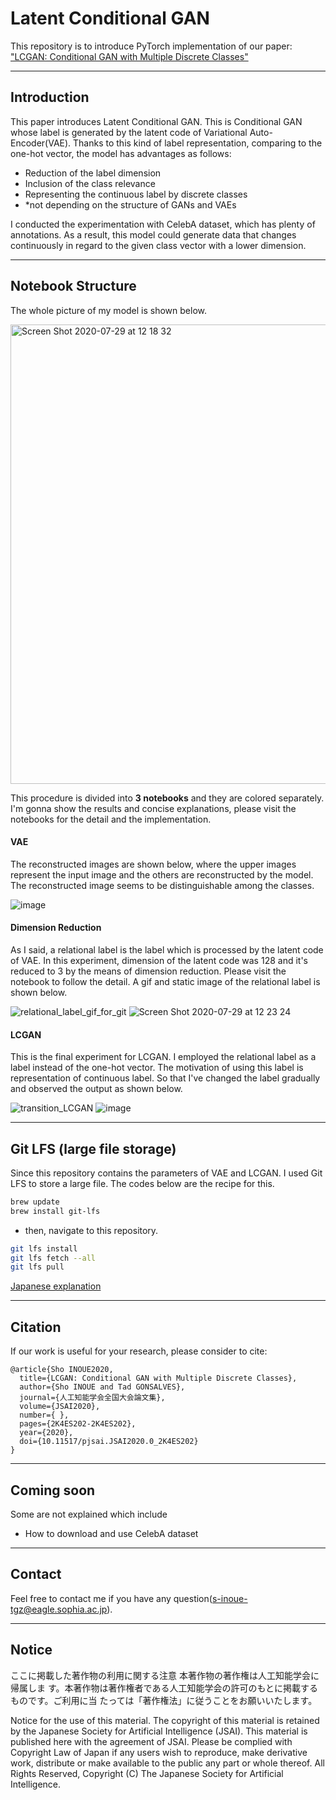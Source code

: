 # Latent Conditional GAN
This repository is to introduce PyTorch implementation of our paper: ["LCGAN: Conditional GAN with Multiple Discrete Classes"](https://www.jstage.jst.go.jp/article/pjsai/JSAI2020/0/JSAI2020_2K4ES202/_article/-char/ja/)

---
## Introduction

This paper introduces Latent Conditional GAN. This is Conditional GAN whose label is generated by the latent code of Variational Auto-Encoder(VAE). Thanks to this kind of label representation, comparing to the one-hot vector, the model has advantages as follows:
- Reduction of the label dimension
- Inclusion of the class relevance
- Representing the continuous label by discrete classes
- *not depending on the structure of GANs and VAEs

I conducted the experimentation with CelebA dataset, which has plenty of annotations. As a result, this model could generate data that changes continuously in regard to the given class vector with a lower dimension.

---
## Notebook Structure
The whole picture of my model is shown below.

<img width="735" alt="Screen Shot 2020-07-29 at 12 18 32" src="https://user-images.githubusercontent.com/28431328/88753752-035ecc80-d198-11ea-9d31-7537871b8780.png">

This procedure is divided into **3 notebooks** and they are colored separately. I'm gonna show the results and concise explanations, please visit the notebooks for the detail and the implementation.

#### VAE
The reconstructed images are shown below, where the upper images represent the input image and the others are reconstructed by the model. The reconstructed image seems to be distinguishable among the classes.

![image](https://user-images.githubusercontent.com/28431328/88752826-c98cc680-d195-11ea-92a9-bf8280d2503b.png)

#### Dimension Reduction
As I said, a relational label is the label which is processed by the latent code of VAE. In this experiment, dimension of the latent code was 128 and it's reduced to 3 by the means of dimension reduction. Please visit the notebook to follow the detail. A gif and static image of the relational label is shown below.

![relational_label_gif_for_git](https://user-images.githubusercontent.com/28431328/88752687-83376780-d195-11ea-85d1-286b517335f3.gif)
![Screen Shot 2020-07-29 at 12 23 24](https://user-images.githubusercontent.com/28431328/88753084-59327500-d196-11ea-9eb6-4767779c1c60.png)

#### LCGAN
This is the final experiment for LCGAN. I employed the relational label as a label instead of the one-hot vector. The motivation of using this label is representation of continuous label. So that I've changed the label gradually and observed the output as shown below. 

![transition_LCGAN](https://user-images.githubusercontent.com/28431328/88752669-761a7880-d195-11ea-9765-0eaaa5fc0829.gif)
![image](https://user-images.githubusercontent.com/28431328/88753114-6a7b8180-d196-11ea-9599-dd4d76747161.png)


---
## Git LFS (large file storage)
Since this repository contains the parameters of VAE and LCGAN. I used Git LFS to store a large file. The codes below are the recipe for this.

```bash
brew update
brew install git-lfs
```
- then, navigate to this repository.
```bash
git lfs install
git lfs fetch --all
git lfs pull
```

[Japanese explanation](https://www.slideshare.net/hibiki443/git-git-lfs-60951449)

---
## Citation
If our work is useful for your research, please consider to cite:
```
@article{Sho INOUE2020,
  title={LCGAN: Conditional GAN with Multiple Discrete Classes},
  author={Sho INOUE and Tad GONSALVES},
  journal={人工知能学会全国大会論文集},
  volume={JSAI2020},
  number={ },
  pages={2K4ES202-2K4ES202},
  year={2020},
  doi={10.11517/pjsai.JSAI2020.0_2K4ES202}
}
```

---
## Coming soon
Some are not explained which include
- How to download and use CelebA dataset

---
## Contact
Feel free to contact me if you have any question(<s-inoue-tgz@eagle.sophia.ac.jp>).

---
## Notice
ここに掲載した著作物の利用に関する注意 本著作物の著作権は人工知能学会に帰属しま
す。本著作物は著作権者である人工知能学会の許可のもとに掲載するものです。ご利用に当
たっては「著作権法」に従うことをお願いいたします。 

Notice for the use of this material. The copyright of this material is retained by
the Japanese Society for Artificial Intelligence (JSAI). This material is published
here with the agreement of JSAI. Please be complied with Copyright Law of Japan
if any users wish to reproduce, make derivative work, distribute or make available
to the public any part or whole thereof.
All Rights Reserved, Copyright (C) The Japanese Society for Artificial Intelligence. 
